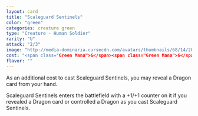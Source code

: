 ```yaml
---
layout: card
title: "Scaleguard Sentinels"
color: "green"
categories: creature green
type: "Creature - Human Soldier"
rarity: "U"
attack: "2/3"
image: "http://media-dominaria.cursecdn.com/avatars/thumbnails/68/14/200/283/635611475535144697.png"
cost: "<span class="Green Mana">G</span><span class="Green Mana">G</span>"
flavor: ""
---
```


As an additional cost to cast Scaleguard Sentinels, you may reveal a Dragon card from your hand.

Scaleguard Sentinels enters the battlefield with a +1/+1 counter on it if you revealed a Dragon card or controlled a Dragon as you cast Scaleguard Sentinels.
